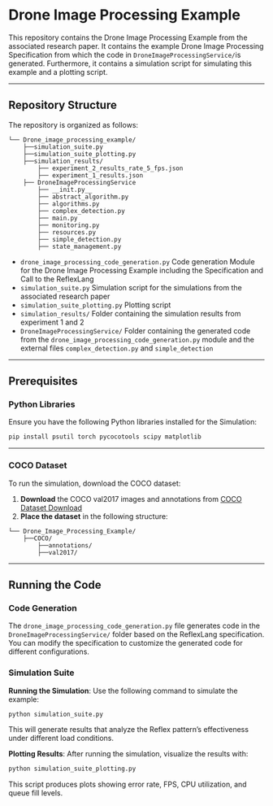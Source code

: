 # Drone Image Processing Example 

This repository contains the Drone Image Processing Example from the associated research paper. 
It contains the example Drone Image Processing Specification from which the code in `DroneImageProcessingService/`is generated. 
Furthermore, it contains a simulation script for simulating this example and a plotting script. 


--- 
## Repository Structure
The repository is organized as follows:

```
└── Drone_image_processing_example/
    ├──simulation_suite.py
    ├──simulation_suite_plotting.py
    ├──simulation_results/
        ├── experiment_2_results_rate_5_fps.json
        ├── experiment_1_results.json
    ├── DroneImageProcessingService
        ├── __init.py__
        ├── abstract_algorithm.py
        ├── algorithms.py
        ├── complex_detection.py
        ├── main.py
        ├── monitoring.py
        ├── resources.py
        ├── simple_detection.py
        ├── state_management.py
```
- `drone_image_processing_code_generation.py` Code generation Module for the Drone Image Processing Example including the Specification and Call to the ReflexLang 
- `simulation_suite.py` Simulation script for the simulations from the associated research paper
- `simulation_suite_plotting.py` Plotting script 
- `simulation_results/` Folder containing the simulation results from experiment 1 and 2
- `DroneImageProcessingService/` Folder containing the generated code from the `drone_image_processing_code_generation.py`  module and the external files `complex_detection.py` and `simple_detection`

--- 
## Prerequisites
### Python Libraries 
Ensure you have the following Python libraries installed for the Simulation:

```bash 
pip install psutil torch pycocotools scipy matplotlib
``` 
--- 
### COCO Dataset
To run the simulation, download the COCO dataset:

1. **Download** the COCO val2017 images and annotations from [COCO Dataset Download](https://cocodataset.org/#download) 
2. **Place the dataset** in the following structure:
```
└── Drone_Image_Processing_Example/
    ├──COCO/
        ├──annotations/
        ├──val2017/
```
---
## Running the Code 

### Code Generation
The `drone_image_processing_code_generation.py` file generates code in the `DroneImageProcessingService/` folder based on the ReflexLang specification. You can modify the specification to customize the generated code for different configurations.

### Simulation Suite

**Running the Simulation**: Use the following command to simulate the example:

```bash
python simulation_suite.py
```
This will generate results that analyze the Reflex pattern’s effectiveness under different load conditions.

**Plotting Results**: After running the simulation, visualize the results with:

```bash
python simulation_suite_plotting.py
```
This script produces plots showing error rate, FPS, CPU utilization, and queue fill levels.